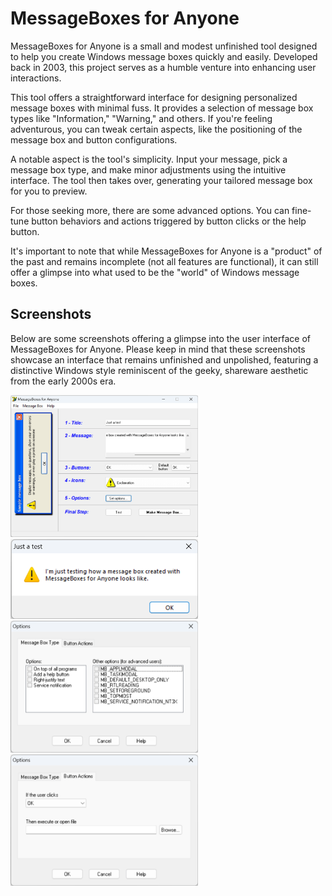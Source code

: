 # MessageBoxes for Anyone

MessageBoxes for Anyone is a small and modest unfinished tool designed to help you create Windows message boxes quickly and easily. Developed back in 2003, this project serves as a humble venture into enhancing user interactions.

This tool offers a straightforward interface for designing personalized message boxes with minimal fuss. It provides a selection of message box types like "Information," "Warning," and others. If you're feeling adventurous, you can tweak certain aspects, like the positioning of the message box and button configurations.

A notable aspect is the tool's simplicity. Input your message, pick a message box type, and make minor adjustments using the intuitive interface. The tool then takes over, generating your tailored message box for you to preview.

For those seeking more, there are some advanced options. You can fine-tune button behaviors and actions triggered by button clicks or the help button.

It's important to note that while MessageBoxes for Anyone is a "product" of the past and remains incomplete (not all features are functional), it can still offer a glimpse into what used to be the "world" of Windows message boxes.

## Screenshots

Below are some screenshots offering a glimpse into the user interface of MessageBoxes for Anyone. Please keep in mind that these screenshots showcase an interface that remains unfinished and unpolished, featuring a distinctive Windows style reminiscent of the geeky, shareware aesthetic from the early 2000s era.

<p>
  <img width="300" src="repo-assets/screenshots/messageboxes-for-anyone-screenshot.png" alt="MessageBoxes for Anyone screenshot">
  <img width="300" src="repo-assets/screenshots/messageboxes-for-anyone-test-screenshot.png" alt="Testing a message box with MessageBoxes for Anyone">
  <img width="300" src="repo-assets/screenshots/messageboxes-for-anyone-options-screenshot.png" alt="MessageBoxes for Anyone Options dialog box - Message Box Type">
  <img width="300" src="repo-assets/screenshots/messageboxes-for-anyone-options-2-screenshot.png" alt="MessageBoxes for Anyone Options dialog box - Button Actions">
</p>
